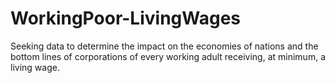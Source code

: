 # WorkingPoor-LivingWages
Seeking data to determine the impact on the economies of nations and the bottom lines of corporations of every working adult receiving, at minimum, a living wage.
